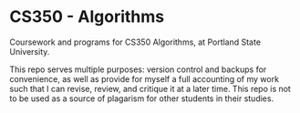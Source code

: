 # CS350 - Algorithms
Coursework and programs for CS350 Algorithms, at Portland State University.

This repo serves multiple purposes: version control and backups for convenience, as well as provide for myself a full accounting of my work such that I can revise, review, and critique it at a later time. This repo is not to be used as a source of plagarism for other students in their studies.